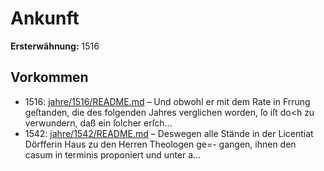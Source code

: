 # Ankunft

**Ersterwähnung:** 1516

## Vorkommen
- 1516: [jahre/1516/README.md](../jahre/1516/README.md) – Und obwohl er mit dem Rate in Frrung
geſtanden, die des folgenden Jahres verglichen worden,
ſo iſt do<h zu verwundern, daß ein ſolcher erſch...
- 1542: [jahre/1542/README.md](../jahre/1542/README.md) – Deswegen alle Stände in der
Licentiat Dörfferin Haus zu den Herren Theologen ge=-
gangen, ihnen den casum in terminis proponiert und
unter a...
